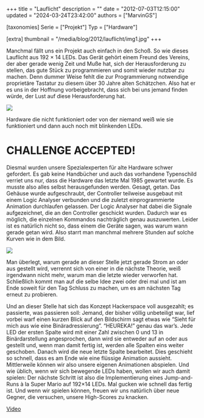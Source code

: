 +++
title = "Lauflicht"
description = ""
date = "2012-07-03T12:15:00"
updated = "2024-03-24T23:42:00"
authors = ["MarvinGS"]

[taxonomies]
Serie = ["Projekt"]
Typ = ["Hardware"]

[extra]
thumbnail = "/media/blog/2012/lauflicht/img1.jpg"
+++

Manchmal fällt uns ein Projekt auch einfach in den Schoß. So wie dieses
Lauflicht aus 192 × 14 LEDs. Das Gerät gehört einem Freund des Vereins, der aber
gerade wenig Zeit und Muße hat, sich der Herausforderung zu stellen, das gute
Stück zu programmieren und somit wieder nutzbar zu machen. Denn dummer Weise
fehlt die zur Programmierung notwendige proprietäre Tastatur zu diesem über 30
Jahre alten Schätzchen. Also hat er es uns in der Hoffnung vorbeigebracht, dass
sich bei uns jemand finden würde, der Lust auf diese Herausforderung hat.

![](/media/blog/2012/lauflicht/img1.jpg)

Hardware die nicht funktioniert oder von der niemand weiß wie sie funktioniert
und dann auch noch mit blinkenden LEDs.

# CHALLENGE ACCEPTED!

Diesmal wurden unsere Spezialexperten für alte Hardware schwer gefordert. Es
gab keine Handbücher und auch das vorhandene Typenschild verriet uns nur, dass
die Hardware das letzte Mal 1985 gewartet wurde. Es musste also alles selbst
herausgefunden werden. Gesagt, getan. Das Gehäuse wurde aufgeschraubt, der
Controller teilweise ausgebaut mit einem Logic Analyser verbunden und die
zuletzt einprogrammierte Animation durchlaufen gelassen. Der Logic Analyser
hat dabei die Signale aufgezeichnet, die an den Controller geschickt wurden.
Dadurch war es möglich, die einzelnen Kommandos nachträglich genau auszuwerten.
Leider ist es natürlich nicht so, dass einem die Geräte sagen, was warum wann
gerade getan wird. Also starrt man manchmal mehrere Stunden auf solche Kurven
wie in dem Bild.

![](/media/blog/2012/lauflicht/img2.jpg)

Man überlegt, warum gerade an dieser Stelle jetzt gerade Strom an oder aus
gestellt wird, verrennt sich von einer in die nächste Theorie, weiß irgendwann
nicht mehr, warum man die letzte wieder verworfen hat. Schließlich kommt man
auf die selbe Idee zwei oder drei mal und ist am Ende soweit für den Tag
Schluss zu machen, um es am nächsten Tag erneut zu probieren.

Und an dieser Stelle hat sich das Konzept Hackerspace voll ausgezahlt; es
passierte, was passieren soll: Jemand, der bisher völlig unbeteiligt war, lief
vorbei warf einen kurzen Blick auf den Bildschirm sagt etwas wie “Sieht für
mich aus wie eine Binäradressierung”. “HEUREKA!” genau das war’s. Jede LED der
ersten Spalte wird mit einer Zahl zwischen 0 und 13 in Binärdarstellung
angesprochen, dann wird sie entweder auf an oder aus gestellt und, wenn man
damit fertig ist, werden alle Spalten eins weiter geschoben. Danach wird die
neue letzte Spalte bearbeitet. Dies geschieht so schnell, dass es am Ende wie
eine flüssige Animation aussieht. Mittlerweile können wir also unsere eigenen
Animationen abspielen. Und wie üblich, wenn wir sich bewegende LEDs haben,
wollen wir auch damit spielen: Der nächste Schritt ist also die Implementierung
eines Jump-and-Runs à la Super Mario auf 192×14 LEDs. Mal gucken wie schnell
das fertig ist. Und wenn wir spielen können, freuen wir uns natürlich über neue
Gegner, die versuchen, unsere High-Scores zu knacken.

[Video](https://youtube.com/watch?v=Ilu1I9LmIsU)

